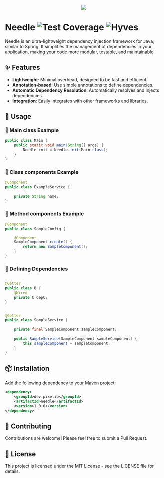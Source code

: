 <p align="center">
    <img src="https://github.com/user-attachments/assets/1400bd15-e483-42cc-aa5d-cc52a5150ee0" />

</p>

# Needle  ![Test Coverage](https://img.shields.io/badge/Test%20Coverage-prima-pink?&style=plastic) ![Hyves](https://img.shields.io/badge/Hyves-follow-green?labelColor=GREEN&style=social)

Needle is an ultra-lightweight dependency injection framework for Java, similar to Spring. It simplifies the management of dependencies in your application, making your code more modular, testable, and maintainable.

## ✨ Features

- **Lightweight**: Minimal overhead, designed to be fast and efficient.
- **Annotation-based**: Use simple annotations to define dependencies.
- **Automatic Dependency Resolution**: Automatically resolves and injects dependencies.
- **Integration**: Easily integrates with other frameworks and libraries.

## 🚀 Usage

### 📘 Main class Example

```java
public class Main {
    public static void main(String[] args) {
        Needle init = Needle.init(Main.class);
    }
}
```

### 📙 Class components Example

```java
@Component
public class ExampleService {
    
    private String name;
}
```
### 📗 Method components Example

```java
@Component
public class SampleConfig {

    @Component
    SampleComponent create() {
        return new SampleComponent();
    }
}

```

### 📕 Defining Dependencies

```java

@Getter
public class B {
    @Wired
    private C depC;
}
```

```java

@Getter
public class SampleService {
    
    private final SampleComponent sampleComponent;
    
    public SampleService(SampleComponent sampleComponent) {
        this.sampleComponent = sampleComponent;
    }
}
```

## 📦 Installation

Add the following dependency to your Maven project:

```xml
<dependency>
    <groupId>dev.pixelib</groupId>
    <artifactId>needle</artifactId>
    <version>1.0.0</version>
</dependency>
```

## 🤝 Contributing

Contributions are welcome! Please feel free to submit a Pull Request.

## 📄 License

This project is licensed under the MIT License - see the LICENSE file for details.
```
